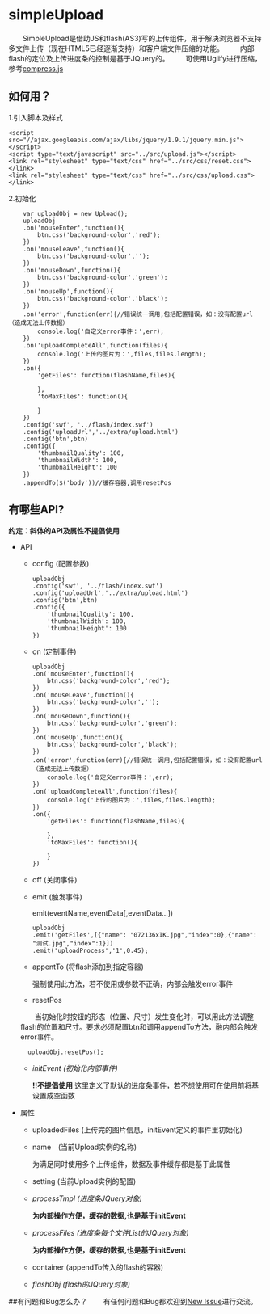 simpleUpload
============

　　SimpleUpload是借助JS和flash(AS3)写的上传组件，用于解决浏览器不支持多文件上传（现在HTML5已经逐渐支持）和客户端文件压缩的功能。
　　内部flash的定位及上传进度条的控制是基于JQuery的。
　　可使用Uglify进行压缩，参考[compress.js](https://github.com/tonny-zhang/nodeJS/tree/master/uglifyJS_compress)
## 如何用？

1.引入脚本及样式

```
<script src="//ajax.googleapis.com/ajax/libs/jquery/1.9.1/jquery.min.js"></script>
<script type="text/javascript" src="../src/upload.js"></script>
<link rel="stylesheet" type="text/css" href="../src/css/reset.css"></link>
<link rel="stylesheet" type="text/css" href="../src/css/upload.css"></link>
```
2.初始化

```
	var uploadObj = new Upload();
	uploadObj
	.on('mouseEnter',function(){
		btn.css('background-color','red');
	})
	.on('mouseLeave',function(){
		btn.css('background-color','');
	})
	.on('mouseDown',function(){
		btn.css('background-color','green');
	})
	.on('mouseUp',function(){
		btn.css('background-color','black');
	})
	.on('error',function(err){//错误统一调用,包括配置错误，如：没有配置url（造成无法上传数据）
		console.log('自定义error事件：',err);
	})
	.on('uploadCompleteAll',function(files){
		console.log('上传的图片为：',files,files.length);
	})
	.on({
		'getFiles': function(flashName,files){
			
		},
		'toMaxFiles': function(){
			
		}
	})
	.config('swf', '../flash/index.swf')
	.config('uploadUrl','../extra/upload.html')
	.config('btn',btn)
	.config({
		'thumbnailQuality': 100,
		'thumbnailWidth': 100,
		'thumbnailHeight': 100
	})
	.appendTo($('body'))//缓存容器,调用resetPos
```

## 有哪些API?

**约定：斜体的API及属性不提倡使用**
* API
	* config (配置参数)

		```
		uploadObj 
		.config('swf', '../flash/index.swf')
		.config('uploadUrl','../extra/upload.html')
		.config('btn',btn)
		.config({
			'thumbnailQuality': 100,
			'thumbnailWidth': 100,
			'thumbnailHeight': 100
		})
		```
	* on (定制事件)

		```
		uploadObj
		.on('mouseEnter',function(){
			btn.css('background-color','red');
		})
		.on('mouseLeave',function(){
			btn.css('background-color','');
		})
		.on('mouseDown',function(){
			btn.css('background-color','green');
		})
		.on('mouseUp',function(){
			btn.css('background-color','black');
		})
		.on('error',function(err){//错误统一调用,包括配置错误，如：没有配置url（造成无法上传数据）
			console.log('自定义error事件：',err);
		})
		.on('uploadCompleteAll',function(files){
			console.log('上传的图片为：',files,files.length);
		})
		.on({
			'getFiles': function(flashName,files){
				
			},
			'toMaxFiles': function(){
				
			}
		})
		```
	* off (关闭事件)
	* emit (触发事件)

		emit(eventName,eventData[,eventData...])

		```
		uploadObj
		.emit('getFiles',[{"name": "072136xIK.jpg","index":0},{"name": "测试.jpg","index":1}])
		.emit('uploadProcess','1',0.45);
		```
	* appentTo (将flash添加到指定容器)

		强制使用此方法，若不使用或参数不正确，内部会触发error事件
	* resetPos

	　　当初始化时按钮的形态（位置、尺寸）发生变化时，可以用此方法调整flash的位置和尺寸。要求必须配置btn和调用appendTo方法，融内部会触发error事件。
		
		uploadObj.resetPos();
	* *initEvent (初始化内部事件)*

		**!!不提倡使用**
		这里定义了默认的进度条事件，若不想使用可在使用前将基设置成空函数
* 属性
	* uploadedFiles (上传完的图片信息，initEvent定义的事件里初始化)
	* name　(当前Upload实例的名称)

		为满足同时使用多个上传组件，数据及事件缓存都是基于此属性
	* setting (当前Upload实例的配置)
	* *processTmpl (进度条JQuery对象)*

		**为内部操作方便，缓存的数据,也是基于initEvent**
	* *processFiles (进度条每个文件List的JQuery对象)*

		**为内部操作方便，缓存的数据,也是基于initEvent**
	* container (appendTo传入的flash的容器)
	* *flashObj (flash的JQuery对象)*


##有问题和Bug怎么办？
　　有任何问题和Bug都欢迎到[New Issue](https://github.com/tonny-zhang/simpleUpload/issues/new)进行交流。